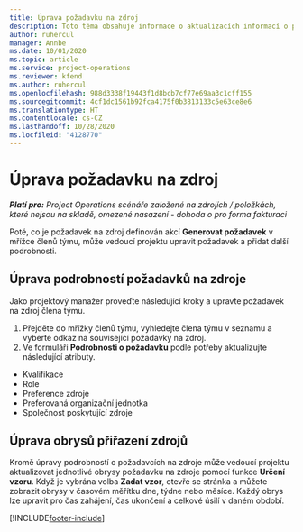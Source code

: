 ```yaml
---
title: Úprava požadavku na zdroj
description: Toto téma obsahuje informace o aktualizacích informací o požadavcích na zdroj.
author: ruhercul
manager: Annbe
ms.date: 10/01/2020
ms.topic: article
ms.service: project-operations
ms.reviewer: kfend
ms.author: ruhercul
ms.openlocfilehash: 988d3338f19443f1d8bcb7cf77e69aa3c1cff155
ms.sourcegitcommit: 4cf1dc1561b92fca4175f0b3813133c5e63ce8e6
ms.translationtype: HT
ms.contentlocale: cs-CZ
ms.lasthandoff: 10/28/2020
ms.locfileid: "4128770"
---
```

# <a name="edit-a-resource-requirement"></a>Úprava požadavku na zdroj

_**Platí pro:** Project Operations scénáře založené na zdrojích / položkách, které nejsou na skladě, omezené nasazení - dohoda o pro forma fakturaci_

Poté, co je požadavek na zdroj definován akcí **Generovat požadavek** v mřížce členů týmu, může vedoucí projektu upravit požadavek a přidat další podrobnosti.

## <a name="edit-resource-requirement-details"></a>Úprava podrobností požadavků na zdroje

Jako projektový manažer proveďte následující kroky a upravte požadavek na zdroj člena týmu.

1. Přejděte do mřížky členů týmu, vyhledejte člena týmu v seznamu a vyberte odkaz na související požadavky na zdroj.
2. Ve formuláři **Podrobnosti o požadavku** podle potřeby aktualizujte následující atributy.

- Kvalifikace
- Role
- Preference zdroje
- Preferovaná organizační jednotka
- Společnost poskytující zdroje

## <a name="edit-resource-assignment-contours"></a>Úprava obrysů přiřazení zdrojů

Kromě úpravy podrobností o požadavcích na zdroje může vedoucí projektu aktualizovat jednotlivé obrysy požadavku na zdroje pomocí funkce **Určení vzoru**. Když je vybrána volba **Zadat vzor**, otevře se stránka a můžete zobrazit obrysy v časovém měřítku dne, týdne nebo měsíce. Každý obrys lze upravit pro čas zahájení, čas ukončení a celkové úsilí v daném období.

[!INCLUDE[footer-include](../includes/footer-banner.md)]